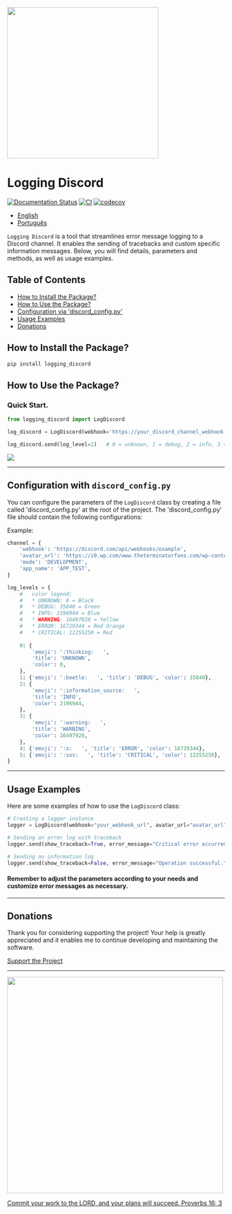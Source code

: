 <img src="https://logging-discord.readthedocs.io/en/latest/img/logging_discord.png" width="350">

# Logging Discord
[![Documentation Status](https://readthedocs.org/projects/logging-discord/badge/?version=latest)](https://logging-discord.readthedocs.io/en/latest/?badge=latest)
[![CI](https://github.com/brunobrown/logging-discord/actions/workflows/pipeline.yml/badge.svg)](https://github.com/brunobrown/logging-discord/actions/workflows/pipeline.yml)
[![codecov](https://codecov.io/gh/brunobrown/logging-discord/graph/badge.svg?token=XTB97RAJA6)](https://codecov.io/gh/brunobrown/logging-discord)

- [English](README.md)
- [Português](README-pt.md)

`Logging Discord` is a tool that streamlines error message logging to a Discord channel. It enables the sending of tracebacks and custom specific information messages. Below, you will find details, parameters and methods, as well as usage examples.

## Table of Contents

- [How to Install the Package?](#how-to-install-the-package)
- [How to Use the Package?](#how-to-use-the-package)
- [Configuration via 'discord_config.py'](#configuration-via-discord_configpy)
- [Usage Examples](#usage-examples)
- [Donations](#donations)

## How to Install the Package?

```bash
pip install logging_discord

```

## How to Use the Package?
### Quick Start.

```python
from logging_discord import LogDiscord

log_discord = LogDiscord(webhook='https://your_discord_channel_webhook')

log_discord.send(log_level=1)   # 0 = unknown, 1 = debug, 2 = info, 3 = warning, 4 = error, 5 = critical
```

<img src="https://logging-discord.readthedocs.io/en/latest/img/error_message.png">

---

## Configuration with `discord_config.py`

You can configure the parameters of the `LogDiscord` class by creating a file called 'discord_config.py' at the root of the project. The 'discord_config.py' file should contain the following configurations:

Example:

```python
channel = {
    'webhook': 'https://discord.com/api/webhooks/example',
    'avatar_url': 'https://i0.wp.com/www.theterminatorfans.com/wp-content/uploads/2012/09/the-terminator3.jpg?resize=900%2C450&ssl=1',
    'mode': 'DEVELOPMENT',
    'app_name': 'APP_TEST',
}

log_levels = {
    #   color legend:
    #   * UNKNOWN: 0 = Black
    #   * DEBUG: 35840 = Green
    #   * INFO: 2196944 = Blue
    #   * WARNING: 16497928 = Yellow
    #   * ERROR: 16729344 = Red Orange
    #   * CRITICAL: 12255250 = Red
    
    0: {
        'emoji': ':thinking:   ',
        'title': 'UNKNOWN',
        'color': 0,
    },
    1: {'emoji': ':beetle:   ', 'title': 'DEBUG', 'color': 35840},
    2: {
        'emoji': ':information_source:   ',
        'title': 'INFO',
        'color': 2196944,
    },
    3: {
        'emoji': ':warning:   ',
        'title': 'WARNING',
        'color': 16497928,
    },
    4: {'emoji': ':x:   ', 'title': 'ERROR', 'color': 16729344},
    5: {'emoji': ':sos:   ', 'title': 'CRITICAL', 'color': 12255250},
}
```

---

## Usage Examples

Here are some examples of how to use the `LogDiscord` class:

```python
# Creating a logger instance
logger = LogDiscord(webhook="your_webhook_url", avatar_url="avatar_url", mode="DEVELOPMENT", app_name="MyApp")

# Sending an error log with traceback
logger.send(show_traceback=True, error_message="Critical error occurred!", log_level=5)

# Sending an information log
logger.send(show_traceback=False, error_message="Operation successful.", log_level=2)
```

#### Remember to adjust the parameters according to your needs and customize error messages as necessary.

---

## Donations

Thank you for considering supporting the project! Your help is greatly appreciated and it enables me to continue developing and maintaining the software.

[Support the Project](https://logging-discord.readthedocs.io/en/latest/#support-the-project)

---

<img src="https://logging-discord.readthedocs.io/en/latest/img/proverbs_16_3.jpg" width="500">

[Commit your work to the LORD, and your plans will succeed. Proverbs 16: 3](https://www.bible.com/bible/116/PRO.16.NLT)

